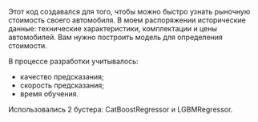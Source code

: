 Этот код создавался для того, чтобы можно быстро узнать рыночную стоимость своего автомобиля. В моем распоряжении исторические данные: технические характеристики, комплектации и цены автомобилей. Вам нужно построить модель для определения стоимости. 

В процессе разработки учитывалось:
- качество предсказания;
- скорость предсказания;
- время обучения.

Использовались 2 бустера: CatBoostRegressor и LGBMRegressor.
